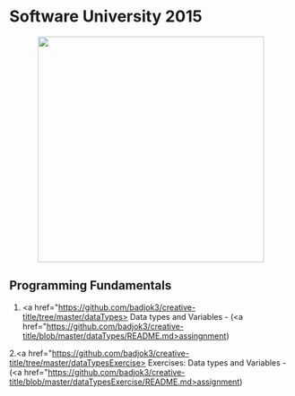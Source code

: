 # Software University 2015
<p align="center"><a href="https://softuni.bg/"><img src="https://softuni.bg/Files/UserFiles/ImageGallery/softuni-2.0.jpg" alt="" width="403" height="403" /> </a></p>

<h2> Programming Fundamentals </h2>

1. <a href="https://github.com/badjok3/creative-title/tree/master/dataTypes> Data types and Variables - </a> (<a href="https://github.com/badjok3/creative-title/blob/master/dataTypes/README.md>assingnment</a>) <br>

2.<a href="https://github.com/badjok3/creative-title/tree/master/dataTypesExercise> Exercises: Data types and Variables </a> - (<a href="https://github.com/badjok3/creative-title/blob/master/dataTypesExercise/README.md>assignment</a>)
